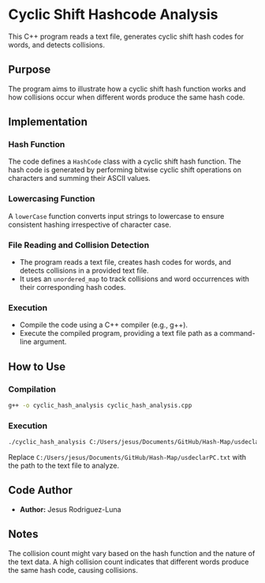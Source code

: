 # Cyclic Shift Hashcode Analysis

This C++ program reads a text file, generates cyclic shift hash codes for words, and detects collisions. 

## Purpose

The program aims to illustrate how a cyclic shift hash function works and how collisions occur when different words produce the same hash code.

## Implementation

### Hash Function
The code defines a `HashCode` class with a cyclic shift hash function. The hash code is generated by performing bitwise cyclic shift operations on characters and summing their ASCII values.

### Lowercasing Function
A `lowerCase` function converts input strings to lowercase to ensure consistent hashing irrespective of character case.

### File Reading and Collision Detection
- The program reads a text file, creates hash codes for words, and detects collisions in a provided text file.
- It uses an `unordered_map` to track collisions and word occurrences with their corresponding hash codes.

### Execution
- Compile the code using a C++ compiler (e.g., g++).
- Execute the compiled program, providing a text file path as a command-line argument.

## How to Use

### Compilation
```bash
g++ -o cyclic_hash_analysis cyclic_hash_analysis.cpp
```

### Execution
```bash
./cyclic_hash_analysis C:/Users/jesus/Documents/GitHub/Hash-Map/usdeclarPC.txt
```

Replace `C:/Users/jesus/Documents/GitHub/Hash-Map/usdeclarPC.txt` with the path to the text file to analyze.

## Code Author

- **Author:** Jesus Rodriguez-Luna

## Notes

The collision count might vary based on the hash function and the nature of the text data. A high collision count indicates that different words produce the same hash code, causing collisions.
